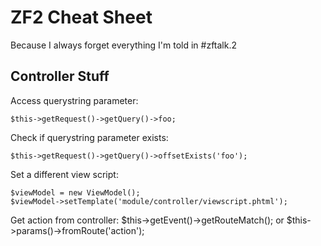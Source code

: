 ZF2 Cheat Sheet
===============
Because I always forget everything I'm told in #zftalk.2

Controller Stuff
----------------
Access querystring parameter:

    $this->getRequest()->getQuery()->foo;

Check if querystring parameter exists:

    $this->getRequest()->getQuery()->offsetExists('foo');

Set a different view script:
    
    $viewModel = new ViewModel();
    $viewModel->setTemplate('module/controller/viewscript.phtml');
    
Get action from controller:
    $this->getEvent()->getRouteMatch();
    or
    $this->params()->fromRoute('action');